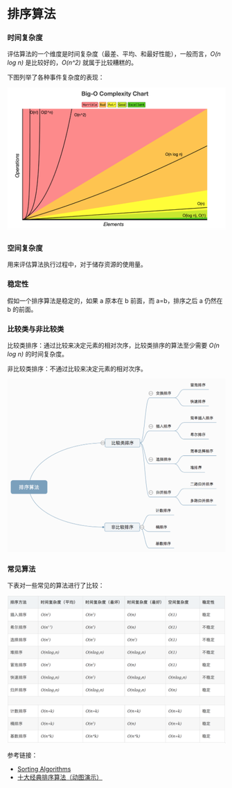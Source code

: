# 排序算法

### 时间复杂度

评估算法的一个维度是时间复杂度（最差、平均、和最好性能），一般而言，_O(n log n)_ 是比较好的，_O(n^2)_ 就属于比较糟糕的。

下图列举了各种事件复杂度的表现：

![Sort_01](Sort_01.png)

### 空间复杂度

用来评估算法执行过程中，对于储存资源的使用量。

### 稳定性

假如一个排序算法是稳定的，如果 a 原本在 b 前面，而 a=b，排序之后 a 仍然在 b 的前面。

### 比较类与非比较类

比较类排序：通过比较来决定元素的相对次序，比较类排序的算法至少需要 _O(n log n)_ 的时间复杂度。

非比较类排序：不通过比较来决定元素的相对次序。

![Sort_02](Sort_02.png)


### 常见算法

下表对一些常见的算法进行了比较：

![Sort_03](Sort_03.png)

















参考链接：

- [Sorting Algorithms](https://frontend.turing.io/lessons/module-4/sorting-algorithms.html?ads_cmpid=6451354298&ads_adid=76255849919&ads_matchtype=b&ads_network=g&ads_creative=378056926252&utm_term=&ads_targetid=dsa-19959388920&utm_campaign=&utm_source=adwords&utm_medium=ppc&ttv=2&gclid=Cj0KCQjwiYL3BRDVARIsAF9E4GdhlXUgY18SD5-GVukVFmz08dUqgt_yrIOXEGDGd5vlvz18zdXXuYMaAvA3EALw_wcB)
- [十大经典排序算法（动图演示）](https://www.cnblogs.com/onepixel/p/7674659.html)